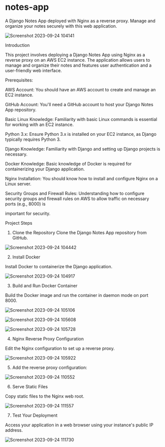 # notes-app
A Django Notes App deployed with Nginx as a reverse proxy. Manage and organize your notes securely with this web application.

![Screenshot 2023-09-24 104141](https://github.com/sandesh1827/notes-app/assets/132772443/e1a86a65-2786-4f7d-be39-5eed6edfdd11)

Introduction

This project involves deploying a Django Notes App using Nginx as a reverse proxy on an AWS EC2 instance. The application allows users to manage and organize their notes and features user authentication and a user-friendly web interface.

Prerequisites:

AWS Account: You should have an AWS account to create and manage an EC2 instance.

GitHub Account: You'll need a GitHub account to host your Django Notes App repository.

Basic Linux Knowledge: Familiarity with basic Linux commands is essential for working with an EC2 instance.

Python 3.x: Ensure Python 3.x is installed on your EC2 instance, as Django typically requires Python 3.

Django Knowledge: Familiarity with Django and setting up Django projects is necessary.

Docker Knowledge: Basic knowledge of Docker is required for containerizing your Django application.

Nginx Installation: You should know how to install and configure Nginx on a Linux server.

Security Groups and Firewall Rules: Understanding how to configure security groups and firewall rules on AWS to allow traffic on necessary ports (e.g., 8000) is 

important for security.

Project Steps

1. Clone the Repository
Clone the Django Notes App repository from GitHub.

![Screenshot 2023-09-24 104442](https://github.com/sandesh1827/notes-app/assets/132772443/97815fad-f2a4-4ce4-a96e-9b0d8dc1239a)

2. Install Docker
 
Install Docker to containerize the Django application.

![Screenshot 2023-09-24 104917](https://github.com/sandesh1827/notes-app/assets/132772443/d44c3c8c-f924-4ebc-b747-edfbbfe71a60)

3. Build and Run Docker Container
   
Build the Docker image and run the container in daemon mode on port 8000.

![Screenshot 2023-09-24 105106](https://github.com/sandesh1827/notes-app/assets/132772443/7b95ee17-2750-4c28-8721-f073bb25053f)

![Screenshot 2023-09-24 105608](https://github.com/sandesh1827/notes-app/assets/132772443/f186f933-53bd-49e7-aaae-f735cd68077a)

![Screenshot 2023-09-24 105728](https://github.com/sandesh1827/notes-app/assets/132772443/9dbacf79-24ae-464b-a645-8c36f22c165f)

4. Nginx Reverse Proxy Configuration
   
Edit the Nginx configuration to set up a reverse proxy.

![Screenshot 2023-09-24 105922](https://github.com/sandesh1827/notes-app/assets/132772443/bacec776-b1f2-42e9-b6b8-b0b2411d4a56)

5. Add the reverse proxy configuration:

![Screenshot 2023-09-24 110552](https://github.com/sandesh1827/notes-app/assets/132772443/922b12c9-7286-4dab-a652-b77791e300c8)

6. Serve Static Files
 
Copy static files to the Nginx web root.

![Screenshot 2023-09-24 111557](https://github.com/sandesh1827/notes-app/assets/132772443/3854ce8d-538d-4dbf-bfe9-f8936f711dd1)

7. Test Your Deployment
   
Access your application in a web browser using your instance's public IP address.

![Screenshot 2023-09-24 111730](https://github.com/sandesh1827/notes-app/assets/132772443/2ebc1396-6e36-41d2-808a-4774cebeb2b0)

   

